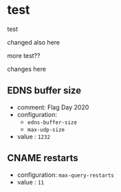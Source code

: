 # test
test

changed also here

more test??

changes here


## EDNS buffer size
- comment: Flag Day 2020
- configuration:
    - `edns-buffer-size`
    - `max-udp-size`
- value        : `1232`

## CNAME restarts
- configuration: `max-query-restarts`
- value        : `11`
